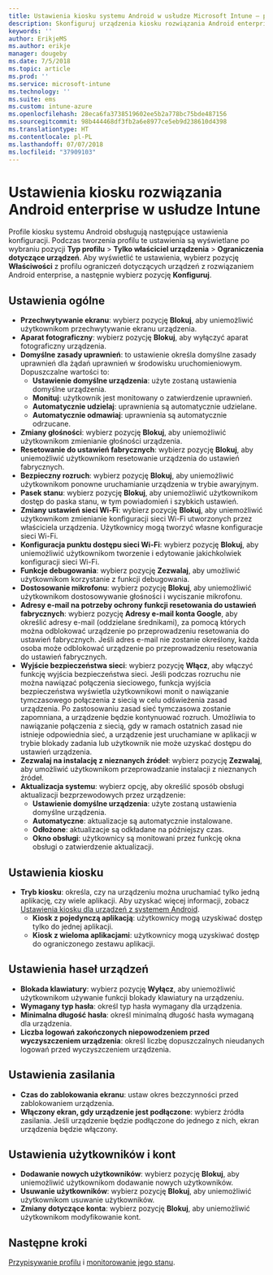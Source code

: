 ```yaml
---
title: Ustawienia kiosku systemu Android w usłudze Microsoft Intune — platforma Azure | Microsoft Docs
description: Skonfiguruj urządzenia kiosku rozwiązania Android enterprise.
keywords: ''
author: ErikjeMS
ms.author: erikje
manager: dougeby
ms.date: 7/5/2018
ms.topic: article
ms.prod: ''
ms.service: microsoft-intune
ms.technology: ''
ms.suite: ems
ms.custom: intune-azure
ms.openlocfilehash: 28eca6fa3738519602ee5b2a778bc75bde487156
ms.sourcegitcommit: 98b444468df3fb2a6e8977ce5eb9d238610d4398
ms.translationtype: HT
ms.contentlocale: pl-PL
ms.lasthandoff: 07/07/2018
ms.locfileid: "37909103"
---
```

# <a name="android-enterprise-kiosk-settings-in-intune"></a>Ustawienia kiosku rozwiązania Android enterprise w usłudze Intune

Profile kiosku systemu Android obsługują następujące ustawienia konfiguracji. Podczas tworzenia profilu te ustawienia są wyświetlane po wybraniu pozycji **Typ profilu** > **Tylko właściciel urządzenia** > **Ograniczenia dotyczące urządzeń**. Aby wyświetlić te ustawienia, wybierz pozycję **Właściwości** z profilu ograniczeń dotyczących urządzeń z rozwiązaniem Android enterprise, a następnie wybierz pozycję **Konfiguruj**.

## <a name="general-settings"></a>Ustawienia ogólne

- **Przechwytywanie ekranu**: wybierz pozycję **Blokuj**, aby uniemożliwić użytkownikom przechwytywanie ekranu urządzenia.
- **Aparat fotograficzny**: wybierz pozycję **Blokuj**, aby wyłączyć aparat fotograficzny urządzenia.
- **Domyślne zasady uprawnień**: to ustawienie określa domyślne zasady uprawnień dla żądań uprawnień w środowisku uruchomieniowym. Dopuszczalne wartości to:
    - **Ustawienie domyślne urządzenia**: użyte zostaną ustawienia domyślne urządzenia.
    - **Monituj**: użytkownik jest monitowany o zatwierdzenie uprawnień.
    - **Automatycznie udzielaj**: uprawnienia są automatycznie udzielane.
    - **Automatycznie odmawiaj**: uprawnienia są automatycznie odrzucane.
- **Zmiany głośności**: wybierz pozycję **Blokuj**, aby uniemożliwić użytkownikom zmienianie głośności urządzenia.
- **Resetowanie do ustawień fabrycznych**: wybierz pozycję **Blokuj**, aby uniemożliwić użytkownikom resetowanie urządzenia do ustawień fabrycznych.
- **Bezpieczny rozruch**: wybierz pozycję **Blokuj**, aby uniemożliwić użytkownikom ponowne uruchamianie urządzenia w trybie awaryjnym.
- **Pasek stanu**: wybierz pozycję **Blokuj**, aby uniemożliwić użytkownikom dostęp do paska stanu, w tym powiadomień i szybkich ustawień.
- **Zmiany ustawień sieci Wi-Fi**: wybierz pozycję **Blokuj**, aby uniemożliwić użytkownikom zmienianie konfiguracji sieci Wi-Fi utworzonych przez właściciela urządzenia. Użytkownicy mogą tworzyć własne konfiguracje sieci Wi-Fi.
- **Konfiguracja punktu dostępu sieci Wi-Fi**: wybierz pozycję **Blokuj**, aby uniemożliwić użytkownikom tworzenie i edytowanie jakichkolwiek konfiguracji sieci Wi-Fi.
- **Funkcje debugowania**: wybierz pozycję **Zezwalaj**, aby umożliwić użytkownikom korzystanie z funkcji debugowania.
- **Dostosowanie mikrofonu**: wybierz pozycję **Blokuj**, aby uniemożliwić użytkownikom dostosowywanie głośności i wyciszanie mikrofonu.
- **Adresy e-mail na potrzeby ochrony funkcji resetowania do ustawień fabrycznych**: wybierz pozycję **Adresy e-mail konta Google**, aby określić adresy e-mail (oddzielane średnikami), za pomocą których można odblokować urządzenie po przeprowadzeniu resetowania do ustawień fabrycznych. Jeśli adres e-mail nie zostanie określony, każda osoba może odblokować urządzenie po przeprowadzeniu resetowania do ustawień fabrycznych.
- **Wyjście bezpieczeństwa sieci**: wybierz pozycję **Włącz**, aby włączyć funkcję wyjścia bezpieczeństwa sieci. Jeśli podczas rozruchu nie można nawiązać połączenia sieciowego, funkcja wyjścia bezpieczeństwa wyświetla użytkownikowi monit o nawiązanie tymczasowego połączenia z siecią w celu odświeżenia zasad urządzenia. Po zastosowaniu zasad sieć tymczasowa zostanie zapomniana, a urządzenie będzie kontynuować rozruch. Umożliwia to nawiązanie połączenia z siecią, gdy w ramach ostatnich zasad nie istnieje odpowiednia sieć, a urządzenie jest uruchamiane w aplikacji w trybie blokady zadania lub użytkownik nie może uzyskać dostępu do ustawień urządzenia.
- **Zezwalaj na instalację z nieznanych źródeł**: wybierz pozycję **Zezwalaj**, aby umożliwić użytkownikom przeprowadzanie instalacji z nieznanych źródeł.
- **Aktualizacja systemu**: wybierz opcję, aby określić sposób obsługi aktualizacji bezprzewodowych przez urządzenie:
    - **Ustawienie domyślne urządzenia**: użyte zostaną ustawienia domyślne urządzenia.
    - **Automatyczne**: aktualizacje są automatycznie instalowane.
    - **Odłożone**: aktualizacje są odkładane na późniejszy czas.
    - **Okno obsługi**: użytkownicy są monitowani przez funkcję okna obsługi o zatwierdzenie aktualizacji.

## <a name="kiosk-settings"></a>Ustawienia kiosku

- **Tryb kiosku**: określa, czy na urządzeniu można uruchamiać tylko jedną aplikację, czy wiele aplikacji. Aby uzyskać więcej informacji, zobacz [Ustawienia kiosku dla urządzeń z systemem Android](android-kiosk-settings.md).
    - **Kiosk z pojedynczą aplikacją**: użytkownicy mogą uzyskiwać dostęp tylko do jednej aplikacji.
    - **Kiosk z wieloma aplikacjami**: użytkownicy mogą uzyskiwać dostęp do ograniczonego zestawu aplikacji.

## <a name="device-password-settings"></a>Ustawienia haseł urządzeń

- **Blokada klawiatury**: wybierz pozycję **Wyłącz**, aby uniemożliwić użytkownikom używanie funkcji blokady klawiatury na urządzeniu.
- **Wymagany typ hasła**: określ typ hasła wymagany dla urządzenia.
- **Minimalna długość hasła**: określ minimalną długość hasła wymaganą dla urządzenia.
- **Liczba logowań zakończonych niepowodzeniem przed wyczyszczeniem urządzenia**: określ liczbę dopuszczalnych nieudanych logowań przed wyczyszczeniem urządzenia.

## <a name="power-settings"></a>Ustawienia zasilania

- **Czas do zablokowania ekranu**: ustaw okres bezczynności przed zablokowaniem urządzenia.
- **Włączony ekran, gdy urządzenie jest podłączone**: wybierz źródła zasilania. Jeśli urządzenie będzie podłączone do jednego z nich, ekran urządzenia będzie włączony.

## <a name="users-and-accounts-settings"></a>Ustawienia użytkowników i kont

- **Dodawanie nowych użytkowników**: wybierz pozycję **Blokuj**, aby uniemożliwić użytkownikom dodawanie nowych użytkowników.
- **Usuwanie użytkowników**: wybierz pozycję **Blokuj**, aby uniemożliwić użytkownikom usuwanie użytkowników.
- **Zmiany dotyczące konta**: wybierz pozycję **Blokuj**, aby uniemożliwić użytkownikom modyfikowanie kont.

## <a name="next-steps"></a>Następne kroki
[Przypisywanie profilu](device-profile-assign.md) i [monitorowanie jego stanu](device-profile-monitor.md).



